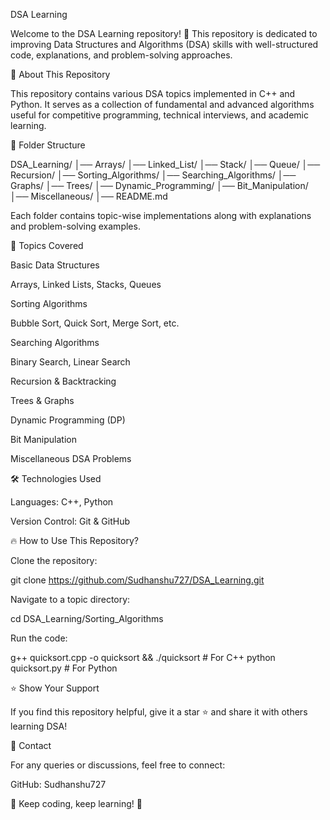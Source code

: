 DSA Learning



Welcome to the DSA Learning repository! 🚀 This repository is dedicated to improving Data Structures and Algorithms (DSA) skills with well-structured code, explanations, and problem-solving approaches.

📌 About This Repository

This repository contains various DSA topics implemented in C++ and Python. It serves as a collection of fundamental and advanced algorithms useful for competitive programming, technical interviews, and academic learning.

📂 Folder Structure

DSA_Learning/
│── Arrays/
│── Linked_List/
│── Stack/
│── Queue/
│── Recursion/
│── Sorting_Algorithms/
│── Searching_Algorithms/
│── Graphs/
│── Trees/
│── Dynamic_Programming/
│── Bit_Manipulation/
│── Miscellaneous/
│── README.md

Each folder contains topic-wise implementations along with explanations and problem-solving examples.

🚀 Topics Covered

Basic Data Structures

Arrays, Linked Lists, Stacks, Queues

Sorting Algorithms

Bubble Sort, Quick Sort, Merge Sort, etc.

Searching Algorithms

Binary Search, Linear Search

Recursion & Backtracking

Trees & Graphs

Dynamic Programming (DP)

Bit Manipulation

Miscellaneous DSA Problems

🛠️ Technologies Used

Languages: C++, Python

Version Control: Git & GitHub

🔥 How to Use This Repository?

Clone the repository:

git clone https://github.com/Sudhanshu727/DSA_Learning.git

Navigate to a topic directory:

cd DSA_Learning/Sorting_Algorithms

Run the code:

g++ quicksort.cpp -o quicksort && ./quicksort  # For C++
python quicksort.py  # For Python

⭐ Show Your Support

If you find this repository helpful, give it a star ⭐ and share it with others learning DSA!

📧 Contact

For any queries or discussions, feel free to connect:

GitHub: Sudhanshu727

📌 Keep coding, keep learning! 🚀

